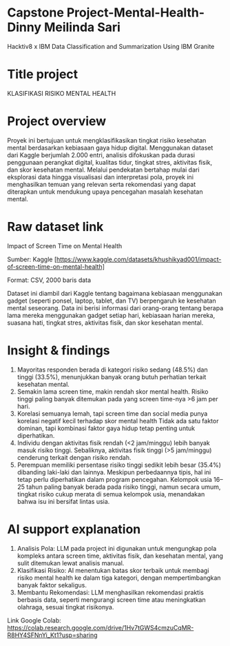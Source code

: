 # Capstone Project-Mental-Health-Dinny Meilinda Sari
Hacktiv8 x IBM
Data Classification and Summarization Using IBM Granite

# Title project
KLASIFIKASI RISIKO MENTAL HEALTH

# Project overview
Proyek ini bertujuan untuk mengklasifikasikan tingkat risiko kesehatan mental berdasarkan kebiasaan gaya hidup digital. Menggunakan dataset dari Kaggle berjumlah 2.000 entri, analisis difokuskan pada durasi penggunaan perangkat digital, kualitas tidur, tingkat stres, aktivitas fisik, dan skor kesehatan mental. Melalui pendekatan bertahap mulai dari eksplorasi data hingga visualisasi dan interpretasi pola, proyek ini menghasilkan temuan yang relevan serta rekomendasi yang dapat diterapkan untuk mendukung upaya pencegahan masalah kesehatan mental.

# Raw dataset link
Impact of Screen Time on Mental Health

Sumber: Kaggle [https://www.kaggle.com/datasets/khushikyad001/impact-of-screen-time-on-mental-health]

Format: CSV, 2000 baris data

Dataset ini diambil dari Kaggle tentang bagaimana kebiasaan menggunakan gadget (seperti ponsel, laptop, tablet, dan TV) berpengaruh ke kesehatan mental seseorang. Data ini berisi informasi dari orang-orang tentang berapa lama mereka menggunakan gadget setiap hari, kebiasaan harian mereka, suasana hati, tingkat stres, aktivitas fisik, dan skor kesehatan mental. 

# Insight & findings
1. Mayoritas responden berada di kategori risiko sedang (48.5%) dan tinggi (33.5%), menunjukkan banyak orang butuh perhatian terkait kesehatan mental.
2. Semakin lama screen time, makin rendah skor mental health. Risiko tinggi paling banyak ditemukan pada yang screen time-nya >6 jam per hari.
3. Korelasi semuanya lemah, tapi screen time dan social media punya korelasi negatif kecil terhadap skor mental health Tidak ada satu faktor dominan, tapi kombinasi faktor gaya hidup tetap penting untuk diperhatikan.
4. Individu dengan aktivitas fisik rendah (<2 jam/minggu) lebih banyak masuk risiko tinggi. Sebaliknya, aktivitas fisik tinggi (>5 jam/minggu) cenderung terkait dengan risiko rendah.
5. Perempuan memiliki persentase risiko tinggi sedikit lebih besar (35.4%) dibanding laki-laki dan lainnya. Meskipun perbedaannya tipis, hal ini tetap perlu diperhatikan dalam program pencegahan.
Kelompok usia 16–25 tahun paling banyak berada pada risiko tinggi, namun secara umum, tingkat risiko cukup merata di semua kelompok usia, menandakan bahwa isu ini bersifat lintas usia.

# AI support explanation
1. Analisis Pola: LLM pada project ini digunakan untuk mengungkap pola kompleks antara screen time, aktivitas fisik, dan kesehatan mental, yang sulit ditemukan lewat analisis manual.
2. Klasifikasi Risiko: AI menentukan batas skor terbaik untuk membagi risiko mental health ke dalam tiga kategori, dengan mempertimbangkan banyak faktor sekaligus.
3. Membantu Rekomendasi: LLM menghasilkan rekomendasi praktis berbasis data, seperti mengurangi screen time atau meningkatkan olahraga, sesuai tingkat risikonya.


Link Google Colab:
https://colab.research.google.com/drive/1Hv7tGWS4cmzuCqMR-R8HY4SFNnYi_Kt1?usp=sharing
